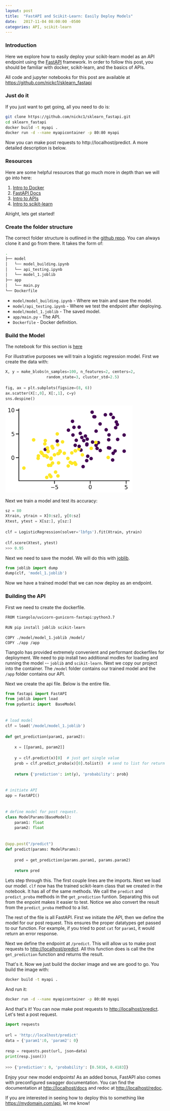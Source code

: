 ```yaml
---
layout: post
title:  "FastAPI and Scikit-Learn: Easily Deploy Models"
date:   2017-11-04 08:00:00 -0500
categories: API, scikit-learn
---
```



### Introduction

Here we explore how to easily deploy your scikit-learn model as an API endpoint using the [FastAPI] framework. In order to follow this post, you should be familiar with docker, scikit-learn, and the basics of APIs.

All code and jupyter notebooks for this post are available at <https://github.com/nickc1/sklearn_fastapi>

### Just do it

If you just want to get going, all you need to do is:

```bash
git clone https://github.com/nickc1/sklearn_fastapi.git
cd sklearn_fastapi
docker build -t myapi .
docker run -d --name myapicontainer -p 80:80 myapi
```

Now you can make post requests to http://localhost/predict. A more detailed description is below.

### Resources

Here are some helpful resources that go much more in depth than we will go into here:

1. [Intro to Docker](https://youtu.be/ZVaRK10HBjo)
2. [FastAPI Docs](https://fastapi.tiangolo.com/)
3. [Intro to APIs](https://medium.freecodecamp.org/what-is-an-api-in-english-please-b880a3214a82)
4. [Intro to scikit-learn](https://www.youtube.com/watch?v=4PXAztQtoTg)

Alright, lets get started!

### Create the folder structure

The correct folder structure is outlined in the [github repo](https://github.com/nickc1/sklearn_fastapi). You can always clone it and go from there. It takes the form of:

```bash
.
├── model
│   └── model_building.ipynb
│   └── api_testing.ipynb
│   └── model_1.joblib
├── app
│   └── main.py
└── Dockerfile
```

- `model/model_building.ipynb` - Where we train and save the model.
- `model/api_testing.ipynb` - Where we test the endpoint after deploying.
- `model/model_1.joblib` - The saved model.
- `app/main.py` - The API.
- `Dockerfile` - Docker definition.


### Build the Model

The notebook for this section is [here](https://github.com/nickc1/sklearn_fastapi/blob/master/model/model_building.ipynb)

For illustrative purposes we will train a logistic regression model. First we create the data with:


```python
X, y = make_blobs(n_samples=100, n_features=2, centers=2, 
                  random_state=3, cluster_std=2.5)

fig, ax = plt.subplots(figsize=(8, 6))
ax.scatter(X[:,0], X[:,1], c=y)
sns.despine()
```

<img class="center-image" src="/assets/fastapi_scikit/fake_data.png" alt="drawing" width="400"/>

Next we train a model and test its accuracy:


```python
sz = 80
Xtrain, ytrain = X[0:sz], y[0:sz]
Xtest, ytest = X[sz:], y[sz:]

clf = LogisticRegression(solver='lbfgs').fit(Xtrain, ytrain)

clf.score(Xtest, ytest)
>>> 0.95
```

Next we need to save the model. We will do this with [joblib].


```python
from joblib import dump
dump(clf, 'model_1.joblib')
```

Now we have a trained model that we can now deploy as an endpoint.

### Building the API

First we need to create the dockerfile.

```docker
FROM tiangolo/uvicorn-gunicorn-fastapi:python3.7

RUN pip install joblib scikit-learn

COPY ./model/model_1.joblib /model/
COPY ./app /app
```

Tiangolo has provided extremely convenient and performant dockerfiles for deployment. We need to pip install two additional modles for loading and running the model -- `joblib` and `scikit-learn`. Next we copy our project into the container. The `/model` folder contains our trained model and the `/app` folder contains our API.

Next we create the api file. Below is the entire file.

```python
from fastapi import FastAPI
from joblib import load
from pydantic import  BaseModel


# load model
clf = load('/model/model_1.joblib')

def get_prediction(param1, param2):
    
    x = [[param1, param2]]

    y = clf.predict(x)[0]  # just get single value
    prob = clf.predict_proba(x)[0].tolist()  # send to list for return

    return {'prediction': int(y), 'probability': prob}


# initiate API
app = FastAPI()


# define model for post request.
class ModelParams(BaseModel):
    param1: float
    param2: float


@app.post("/predict")
def predict(params: ModelParams):

    pred = get_prediction(params.param1, params.param2)

    return pred
```

Lets step through this. The first couple lines are the imports. Next we load our model. `clf` now has the trained scikit-learn class that we created in the notebook. It has all of the same methods. We call the `predict` and `predict_proba` methods in the `get_prediction` funtion. Separating this out from the enpoint makes it easier to test. Notice we also convert the result from the `predict_proba` method to a list. 

The rest of the file is all FastAPI. First we initiate the API, then we define the model for our post request. This ensures the proper datatypes get passed to our function. For example, if you tried to post `cat` for `param1`, it would return an error response.

Next we define the endpoint at `/predict`. This will allow us to make post requests to <http://localhost/predict>. All this function does is call the the `get_prediction` function and returns the result.

That's it. Now we just build the docker image and we are good to go. You build the image with:

```Bash
docker build -t myapi .
```

And run it:

```Bash
docker run -d --name myapicontainer -p 80:80 myapi
```

And that's it! You can now make post requests to <http://localhost/predict>. Let's test a post request.

```python
import requests

url = 'http://localhost/predict'
data = {'param1':0, 'param2': 0}

resp = requests.post(url, json=data)
print(resp.json())

>>> {'prediction': 0, 'probability': [0.5816, 0.4183]}
```

Enjoy your new model endpoints! As an added bonus, FastAPI also comes with preconfigured swagger documentation. You can find the documentation at <http://localhost/docs> and redoc at <http://localhost/redoc>.


If you are interested in seeing how to deploy this to something like https://mydomain.com/api, let me know!


[github-notebook]: https://github.com/nickc1
[FastAPI]: https://github.com/tiangolo/fastapi
[joblib]: https://scikit-learn.org/stable/modules/model_persistence.html#persistence-example


